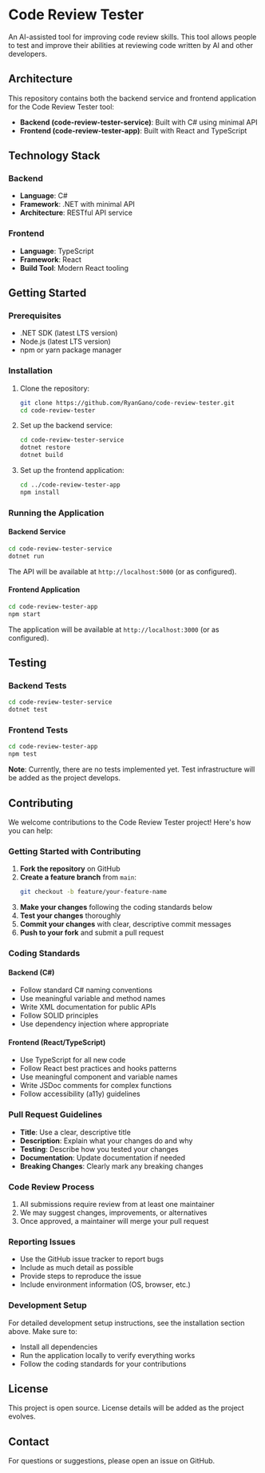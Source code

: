 # Code Review Tester

An AI-assisted tool for improving code review skills. This tool allows people to test and improve their abilities at reviewing code written by AI and other developers.

## Architecture

This repository contains both the backend service and frontend application for the Code Review Tester tool:

- **Backend (code-review-tester-service)**: Built with C# using minimal API
- **Frontend (code-review-tester-app)**: Built with React and TypeScript

## Technology Stack

### Backend
- **Language**: C#
- **Framework**: .NET with minimal API
- **Architecture**: RESTful API service

### Frontend
- **Language**: TypeScript
- **Framework**: React
- **Build Tool**: Modern React tooling

## Getting Started

### Prerequisites

- .NET SDK (latest LTS version)
- Node.js (latest LTS version)
- npm or yarn package manager

### Installation

1. Clone the repository:
   ```bash
   git clone https://github.com/RyanGano/code-review-tester.git
   cd code-review-tester
   ```

2. Set up the backend service:
   ```bash
   cd code-review-tester-service
   dotnet restore
   dotnet build
   ```

3. Set up the frontend application:
   ```bash
   cd ../code-review-tester-app
   npm install
   ```

### Running the Application

#### Backend Service
```bash
cd code-review-tester-service
dotnet run
```

The API will be available at `http://localhost:5000` (or as configured).

#### Frontend Application
```bash
cd code-review-tester-app
npm start
```

The application will be available at `http://localhost:3000` (or as configured).

## Testing

### Backend Tests
```bash
cd code-review-tester-service
dotnet test
```

### Frontend Tests
```bash
cd code-review-tester-app
npm test
```

**Note**: Currently, there are no tests implemented yet. Test infrastructure will be added as the project develops.

## Contributing

We welcome contributions to the Code Review Tester project! Here's how you can help:

### Getting Started with Contributing

1. **Fork the repository** on GitHub
2. **Create a feature branch** from `main`:
   ```bash
   git checkout -b feature/your-feature-name
   ```
3. **Make your changes** following the coding standards below
4. **Test your changes** thoroughly
5. **Commit your changes** with clear, descriptive commit messages
6. **Push to your fork** and submit a pull request

### Coding Standards

#### Backend (C#)
- Follow standard C# naming conventions
- Use meaningful variable and method names
- Write XML documentation for public APIs
- Follow SOLID principles
- Use dependency injection where appropriate

#### Frontend (React/TypeScript)
- Use TypeScript for all new code
- Follow React best practices and hooks patterns
- Use meaningful component and variable names
- Write JSDoc comments for complex functions
- Follow accessibility (a11y) guidelines

### Pull Request Guidelines

- **Title**: Use a clear, descriptive title
- **Description**: Explain what your changes do and why
- **Testing**: Describe how you tested your changes
- **Documentation**: Update documentation if needed
- **Breaking Changes**: Clearly mark any breaking changes

### Code Review Process

1. All submissions require review from at least one maintainer
2. We may suggest changes, improvements, or alternatives
3. Once approved, a maintainer will merge your pull request

### Reporting Issues

- Use the GitHub issue tracker to report bugs
- Include as much detail as possible
- Provide steps to reproduce the issue
- Include environment information (OS, browser, etc.)

### Development Setup

For detailed development setup instructions, see the installation section above. Make sure to:

- Install all dependencies
- Run the application locally to verify everything works
- Follow the coding standards for your contributions

## License

This project is open source. License details will be added as the project evolves.

## Contact

For questions or suggestions, please open an issue on GitHub.
